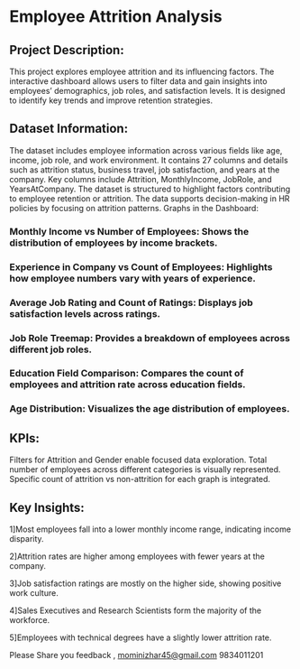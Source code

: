 # Employee Attrition Analysis

 ## Project Description:
 This project explores employee attrition and its influencing factors. The interactive dashboard allows users to filter data and gain insights into employees’ demographics, job roles, and satisfaction levels. It is designed to identify key trends and improve retention strategies.

## Dataset Information:

The dataset includes employee information across various fields like age, income, job role, and work environment.
It contains 27 columns and details such as attrition status, business travel, job satisfaction, and years at the company.
Key columns include Attrition, MonthlyIncome, JobRole, and YearsAtCompany.
The dataset is structured to highlight factors contributing to employee retention or attrition.
The data supports decision-making in HR policies by focusing on attrition patterns.
Graphs in the Dashboard:

### Monthly Income vs Number of Employees: Shows the distribution of employees by income brackets.
### Experience in Company vs Count of Employees: Highlights how employee numbers vary with years of experience.
### Average Job Rating and Count of Ratings: Displays job satisfaction levels across ratings.
### Job Role Treemap: Provides a breakdown of employees across different job roles.
### Education Field Comparison: Compares the count of employees and attrition rate across education fields.
### Age Distribution: Visualizes the age distribution of employees.

## KPIs:

Filters for Attrition and Gender enable focused data exploration.
Total number of employees across different categories is visually represented.
Specific count of attrition vs non-attrition for each graph is integrated.

## Key Insights:

1]Most employees fall into a lower monthly income range, indicating income disparity.

2]Attrition rates are higher among employees with fewer years at the company.

3]Job satisfaction ratings are mostly on the higher side, showing positive work culture.

4]Sales Executives and Research Scientists form the majority of the workforce.

5]Employees with technical degrees have a slightly lower attrition rate.


Please Share you feedback , 
mominizhar45@gmail.com
9834011201
